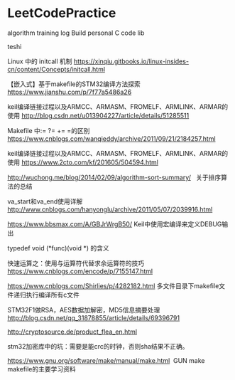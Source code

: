 # LeetCodePractice
algorithm training log
Build personal C code lib


teshi 

Linux 中的 initcall 机制 https://xinqiu.gitbooks.io/linux-insides-cn/content/Concepts/initcall.html



【嵌入式】基于makefile的STM32编译方法探索  https://www.jianshu.com/p/7f77a5486a26

 keil编译链接过程以及ARMCC、ARMASM、FROMELF、ARMLINK、ARMAR的使用  http://blog.csdn.net/u013904227/article/details/51285511
 
 Makefile 中:= ?= += =的区别  https://www.cnblogs.com/wanqieddy/archive/2011/09/21/2184257.html
 
 keil编译链接过程以及ARMCC、ARMASM、FROMELF、ARMLINK、ARMAR的使用   https://www.2cto.com/kf/201605/504594.html
 
 
http://wuchong.me/blog/2014/02/09/algorithm-sort-summary/   关于排序算法的总结

va_start和va_end使用详解  http://www.cnblogs.com/hanyonglu/archive/2011/05/07/2039916.html

https://www.bbsmax.com/A/GBJrWrgB50/  Keil中使用宏编译来定义DEBUG输出


typedef void (*func)(void *) 的含义


快速运算之：使用与运算符代替求余运算符的技巧  https://www.cnblogs.com/encode/p/7155147.html


https://www.cnblogs.com/Shirlies/p/4282182.html 多文件目录下makefile文件递归执行编译所有c文件

STM32F1做RSA，AES数据加解密，MD5信息摘要处理  http://blog.csdn.net/qq_31878855/article/details/69396791

http://cryptosource.de/product_flea_en.html

stm32加密库中的坑：需要是能crc的时钟，否则sha结果不正确。

https://www.gnu.org/software/make/manual/make.html  GUN make makefile的主要学习资料
